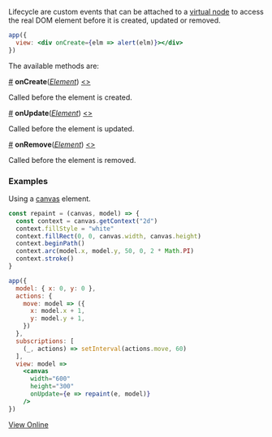 Lifecycle are custom events that can be attached to a [virtual node](hyperapp/hyperapp/wiki/api#h) to access the real DOM element before it is created, updated or removed.

```jsx
app({
  view: <div onCreate={elm => alert(elm)}></div>
})
```

The available methods are:

<a name="oncreate"></a>[#](#oncreate) **onCreate**([_Element_](https://developer.mozilla.org/en-US/docs/Web/API/Element)) [<>](#)

Called before the element is created.

<a name="onupdate"></a>[#](#onupdate) **onUpdate**([_Element_](https://developer.mozilla.org/en-US/docs/Web/API/Element)) [<>](#)

Called before the element is updated.

<a name="onremove"></a>[#](#onremove) **onRemove**([_Element_](https://developer.mozilla.org/en-US/docs/Web/API/Element)) [<>](#)

Called before the element is removed.

### Examples
Using a [canvas](https://developer.mozilla.org/en-US/docs/Web/API/Canvas_API/Tutorial) element.

```jsx
const repaint = (canvas, model) => {
  const context = canvas.getContext("2d")
  context.fillStyle = "white"
  context.fillRect(0, 0, canvas.width, canvas.height)
  context.beginPath()
  context.arc(model.x, model.y, 50, 0, 2 * Math.PI)
  context.stroke()
}

app({
  model: { x: 0, y: 0 },
  actions: {
    move: model => ({
      x: model.x + 1,
      y: model.y + 1,
    })
  },
  subscriptions: [
    (_, actions) => setInterval(actions.move, 60)
  ],
  view: model =>
    <canvas
      width="600"
      height="300"
      onUpdate={e => repaint(e, model)}
    />
})
```

[View Online](http://codepen.io/jbucaran/pen/MJXMQZ)